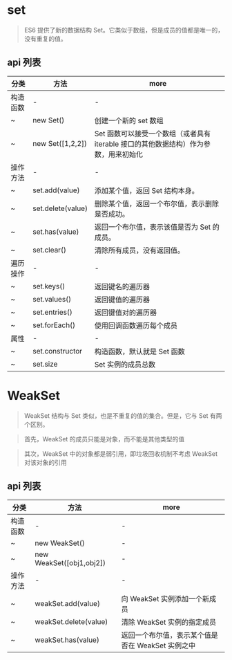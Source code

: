# set

> ES6 提供了新的数据结构 Set。它类似于数组，但是成员的值都是唯一的，没有重复的值。

## api 列表

| 分类     | 方法              | more                                                                                 |
| -------- | ----------------- | ------------------------------------------------------------------------------------ |
| 构造函数 | -                 | -                                                                                    |
| ~        | new Set()         | 创建一个新的 set 数组                                                                |
| ~        | new Set([1,2,2])  | Set 函数可以接受一个数组（或者具有 iterable 接口的其他数据结构）作为参数，用来初始化 |
| 操作方法 | -                 | -                                                                                    |
| ~        | set.add(value)    | 添加某个值，返回 Set 结构本身。                                                      |
| ~        | set.delete(value) | 删除某个值，返回一个布尔值，表示删除是否成功。                                       |
| ~        | set.has(value)    | 返回一个布尔值，表示该值是否为 Set 的成员。                                          |
| ~        | set.clear()       | 清除所有成员，没有返回值。                                                           |
| 遍历操作 | -                 | -                                                                                    |
| ~        | set.keys()        | 返回键名的遍历器                                                                     |
| ~        | set.values()      | 返回键值的遍历器                                                                     |
| ~        | set.entries()     | 返回键值对的遍历器                                                                   |
| ~        | set.forEach()     | 使用回调函数遍历每个成员                                                             |
| 属性     | -                 | -                                                                                    |
| ~        | set.constructor   | 构造函数，默认就是 Set 函数                                                          |
| ~        | set.size          | Set 实例的成员总数                                                                   |

# WeakSet

> WeakSet 结构与 Set 类似，也是不重复的值的集合。但是，它与 Set 有两个区别。

> 首先，WeakSet 的成员只能是对象，而不能是其他类型的值

> 其次，WeakSet 中的对象都是弱引用，即垃圾回收机制不考虑 WeakSet 对该对象的引用

## api 列表

| 分类     | 方法                     | more                                              |
| -------- | ------------------------ | ------------------------------------------------- |
| 构造函数 | -                        | -                                                 |
| ~        | new WeakSet()            | -                                                 |
| ~        | new WeakSet([obj1,obj2]) | -                                                 |
| 操作方法 | -                        | -                                                 |
| ~        | weakSet.add(value)       | 向 WeakSet 实例添加一个新成员                     |
| ~        | weakSet.delete(value)    | 清除 WeakSet 实例的指定成员                       |
| ~        | weakSet.has(value)       | 返回一个布尔值，表示某个值是否在 WeakSet 实例之中 |
